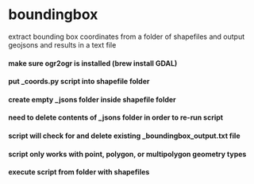 # boundingbox
extract bounding box coordinates from a folder of shapefiles and output geojsons and results in a text file

#### make sure ogr2ogr is installed (brew install GDAL)
#### put _coords.py script into shapefile folder
#### create empty _jsons folder inside shapefile folder
#### need to delete contents of _jsons folder in order to re-run script
#### script will check for and delete existing _boundingbox_output.txt file
#### script only works with point, polygon, or multipolygon geometry types
#### execute script from folder with shapefiles
